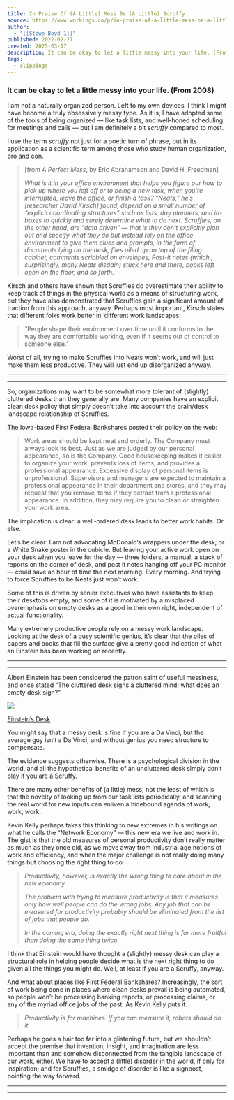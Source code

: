 ```yaml
---
title: In Praise Of (A Little) Mess Be (A Little) Scruffy
source: https://www.workings.co/p/in-praise-of-a-little-mess-be-a-little?publication_id=375885&post_id=159286231&isFreemail=true&r=7br8e&triedRedirect=true
author:
  - "[[Stowe Boyd 1]]"
published: 2022-02-27
created: 2025-03-17
description: It can be okay to let a little messy into your life. (From 2008)
tags:
  - clippings
---
```

### It can be okay to let a little messy into your life. (From 2008)

I am not a naturally organized person. Left to my own devices, I think I might have become a truly obsessively messy type. As it is, I have adopted some of the tools of being organized — like task lists, and well-honed scheduling for meetings and calls — but I am definitely a bit *scruffy* compared to most.

I use the term *scruffy* not just for a poetic turn of phrase, but in its application as a scientific term among those who study human organization, pro and con.

> \[from *A Perfect Mess*, by Eric Abrahamson and David H. Freedman\]
> 
> *What is it in your office environment that helps you figure our how to pick up where you left off or to being a new task, when you’re interrupted, leave the office, or finish a task? “Neats,” he’s \[researcher David Kirsch\] found, depend on a small number of “explicit coordinating structures” such as lists, day planners, and in-boxes to quickly and surely determine what to do next. Scruffies, on the other hand, are “data driven” — that is they don’t explicitly plan out and specify what they do but instead rely on the office environment to give them clues and prompts, in the form of documents lying on the desk, files piled up on top of the filing cabinet, comments scribbled on envelopes, Post-it notes (which , surprisingly, many Neats disdain) stuck here and there, books left open on the floor, and so forth.*

Kirsch and others have shown that Scruffies do overestimate their ability to keep track of things in the physical world as a means of structuring work, but they have also demonstrated that Scruffies gain a significant amount of traction from this approach, anyway. Perhaps most important, Kirsch states that different folks work better in ‘different work landscapes:

> “People shape their environment over time until it conforms to the way they are comfortable working, even if it seems out of control to someone else.”

Worst of all, trying to make Scruffies into Neats won’t work, and will just make them less productive. They will just end up disorganized anyway.

---

---

So, organizations may want to be somewhat more tolerant of (slightly) cluttered desks than they generally are. Many companies have an explicit clean desk policy that simply doesn’t take into account the brain/desk landscape relationship of Scruffies.

The Iowa-based First Federal Bankshares posted their policy on the web:

> Work areas should be kept neat and orderly. The Company must always look its best. Just as we are judged by our personal appearance, so is the Company. Good housekeeping makes it easier to organize your work, prevents loss of items, and provides a professional appearance. Excessive display of personal items is unprofessional. Supervisors and managers are expected to maintain a professional appearance in their department and stores, and they may request that you remove items if they detract from a professional appearance. In addition, they may require you to clean or straighten your work area.

The implication is clear: a well-ordered desk leads to better work habits. Or else.

Let’s be clear: I am not advocating McDonald’s wrappers under the desk, or a White Snake poster in the cubicle. But leaving your active work open on your desk when you leave for the day — three folders, a manual, a stack of reports on the corner of desk, and post it notes hanging off your PC monitor — could save an hour of time the next morning. Every morning. And trying to force Scruffies to be Neats just won’t work.

Some of this is driven by senior executives who have assistants to keep their desktops empty, and some of it is motivated by a misplaced overemphasis on empty desks as a good in their own right, independent of actual functionality.

Many extremely productive people rely on a messy work landscape. Looking at the desk of a busy scientific genius, it’s clear that the piles of papers and books that fill the surface give a pretty good indication of what an Einstein has been working on recently.

---

---

Albert Einstein has been considered the patron saint of useful messiness, and once stated “The cluttered desk signs a cluttered mind; what does an empty desk sign?”

![](https://substackcdn.com/image/fetch/w_1456,c_limit,f_auto,q_auto:good,fl_progressive:steep/https%3A%2F%2Fsubstack-post-media.s3.amazonaws.com%2Fpublic%2Fimages%2F8dcd2dd5-d664-4715-82fc-c5c59c32cddd_425x330.jpeg)

[Einstein’s Desk](http://web.archive.org/web/20171011051402/http://plw.vox.com/library/post/creativity-in-mathematics-and-science.html)

You might say that a messy desk is fine if you are a Da Vinci, but the average guy isn’t a Da Vinci, and without genius you need structure to compensate.

The evidence suggests otherwise. There is a psychological division in the world, and all the hypothetical benefits of an uncluttered desk simply don’t play if you are a Scruffy.

There are many other benefits of (a little) mess, not the least of which is that the novelty of looking up from our task lists periodically, and scanning the real world for new inputs can enliven a hidebound agenda of work, work, work.

Kevin Kelly perhaps takes this thinking to new extremes in his writings on what he calls the “Network Economy” — this new era we live and work in. The gist is that the old measures of personal productivity don’t really matter as much as they once did, as we move away from industrial age notions of work and efficiency, and when the major challenge is not really doing many things but choosing the right thing to do:

> *Productivity, however, is exactly the wrong thing to care about in the new economy.*
> 
> *The problem with trying to measure productivity is that it measures only how well people can do the wrong jobs. Any job that can be measured for productivity probably should be eliminated from the list of jobs that people do.*
> 
> *In the coming era, doing the exactly right next thing is far more fruitful than doing the same thing twice.*

I think that Einstein would have thought a (slightly) messy desk can play a structural role in helping people decide what is the next right thing to do given all the things you might do. Well, at least if you are a Scruffy, anyway.

And what about places like First Federal Bankshares? Increasingly, the sort of work being done in places where clean desks prevail is being automated, so people won’t be processing banking reports, or processing claims, or any of the myriad office jobs of the past. As Kevin Kelly puts it:

> *Productivity is for machines. If you can measure it, robots should do it.*

Perhaps he goes a hair too far into a glistening future, but we shouldn’t accept the premise that invention, insight, and imagination are less important than and somehow disconnected from the tangible landscape of our work, either. We have to accept a (little) disorder in the world, if only for inspiration; and for Scruffies, a smidge of disorder is like a signpost, pointing the way forward.

---

---